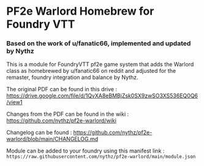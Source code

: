 # PF2e Warlord Homebrew for Foundry VTT
### Based on the work of u/fanatic66, implemented and updated by Nythz

This is a module for FoundryVTT pf2e game system that adds the Warlord class as homebrewed by u/fanatic66 on reddit and adjusted for the remaster, foundry integration and balance by Nythz.

The original PDF can be found in this drive : https://drive.google.com/file/d/1QvXA8eBMBjZsk0SX9zwSO3XS536EQ0Q6/view1

Changes from the PDF can be found in the wiki : https://github.com/nythz/pf2e-warlord/wiki

Changelog can be found : https://github.com/nythz/pf2e-warlord/blob/main/CHANGELOG.md

Module can be added to your foundry using this manifest link :
`https://raw.githubusercontent.com/nythz/pf2e-warlord/main/module.json`
